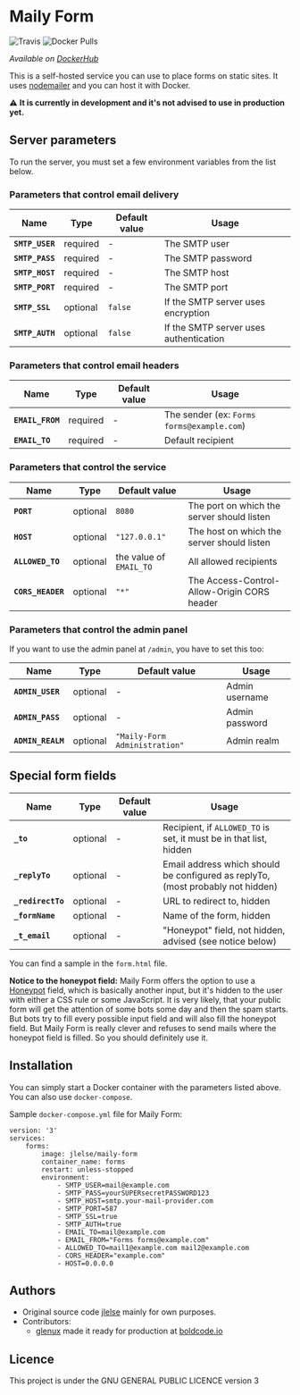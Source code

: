 
# Maily Form

![Travis](https://travis-ci.org/jlelse/Maily-Form.svg?branch=master) ![Docker Pulls](https://img.shields.io/docker/pulls/jlelse/maily-form.svg)

*Available on [DockerHub](https://hub.docker.com/r/jlelse/maily-form/)*

This is a self-hosted service you can use to place forms on static sites. It uses [nodemailer](https://nodemailer.com/about/) and you can host it with Docker. 


:warning: __It is currently in development and it's not advised to use in production yet.__

## Server parameters

To run the server, you must set a few environment variables from the list below.

### Parameters that control email delivery

| Name          | Type     | Default value | Usage                           |
|---------------|----------|---------|----------------------------------------|
| **`SMTP_USER`** | required |       - | The SMTP user                          |
| **`SMTP_PASS`** | required |       - | The SMTP password                      |
| **`SMTP_HOST`** | required |       - | The SMTP host                          |
| **`SMTP_PORT`** | required |       - | The SMTP port                          |
| **`SMTP_SSL`**  | optional | `false` | If the SMTP server uses encryption     |
| **`SMTP_AUTH`** | optional | `false` | If the SMTP server uses authentication |

### Parameters that control email headers

| Name          | Type     | Default value | Usage                           |
|----------------|----------|---|--------------------------------------------|
| **`EMAIL_FROM`** | required | - | The sender (ex: `Forms forms@example.com`) |
| **`EMAIL_TO`**   | required | - | Default recipient                          |


### Parameters that control the service

| Name          | Type     | Default value | Usage                           |
|---------------|----------|---------------|---------------------------------------------|
| **`PORT`**        | optional |        `8080` | The port on which the server should listen  |
| **`HOST`**        | optional | `"127.0.0.1"` | The host on which the server should listen  |
| **`ALLOWED_TO`**  | optional | the value of `EMAIL_TO` | All allowed recipients                      |
| **`CORS_HEADER`** | optional |         `"*"` | The Access-Control-Allow-Origin CORS header |

### Parameters that control the admin panel 

If you want to use the admin panel at `/admin`, you have to set this too:  

| Name          | Type     | Default value | Usage                           |
|--------------------|----------|-------------------------------|----------------|
| **`ADMIN_USER`** | optional |                             - | Admin username |
| **`ADMIN_PASS`** | optional |                             - | Admin password |
| **`ADMIN_REALM`**    | optional | `"Maily-Form Administration"` | Admin realm    |

## Special form fields

| Name              | Type     | Default value | Usage                           |
|-------------------|----------|---|----------------|
| **`_to`**         | optional | - | Recipient, if `ALLOWED_TO` is set, it must be in that list, hidden |
| **`_replyTo`**    | optional | - | Email address which should be configured as replyTo, (most probably not hidden)  |
| **`_redirectTo`** | optional | - | URL to redirect to, hidden |
| **`_formName`**   | optional | - | Name of the form, hidden  |
| **`_t_email`**    | optional | - | "Honeypot" field, not hidden, advised (see notice below)  |

You can find a sample in the `form.html` file.

**Notice to the honeypot field:** Maily Form offers the option to use a [Honeypot](https://en.wikipedia.org/wiki/Honeypot\_(computing)) field, which is basically another input, but it's hidden to the user with either a CSS rule or some JavaScript. It is very likely, that your public form will get the attention of some bots some day and then the spam starts. But bots try to fill every possible input field and will also fill the honeypot field. But Maily Form is really clever and refuses to send mails where the honeypot field is filled. So you should definitely use it.

## Installation

You can simply start a Docker container with the parameters listed above. You can also use `docker-compose`.

Sample `docker-compose.yml` file for Maily Form:

```
version: '3'
services:
    forms:
        image: jlelse/maily-form
        container_name: forms
        restart: unless-stopped
        environment:
            - SMTP_USER=mail@example.com
            - SMTP_PASS=yourSUPERsecretPASSWORD123
            - SMTP_HOST=smtp.your-mail-provider.com
            - SMTP_PORT=587
            - SMTP_SSL=true
            - SMTP_AUTH=true
            - EMAIL_TO=mail@example.com
            - EMAIL_FROM="Forms forms@example.com"
            - ALLOWED_TO=mail1@example.com mail2@example.com
            - CORS_HEADER="example.com"
            - HOST=0.0.0.0
```

## Authors 

* Original source code [jlelse](https://about.jlelse.de) mainly for own purposes.
* Contributors:
    * [glenux](https://glenux.net) made it ready for production at [boldcode.io](https://boldcode.io)

## Licence

This project is under the GNU GENERAL PUBLIC LICENCE version 3

